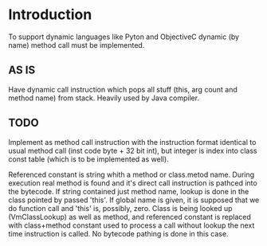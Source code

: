 # Introduction #

To support dynamic languages like Pyton and ObjectiveC dynamic (by name) method call must be implemented. 

## AS IS ##

Have dynamic call instruction which pops all stuff (this, arg count and method name) from stack. Heavily used by Java compiler. 

## TODO ##

Implement as method call instruction with the instruction format identical to usual method call (inst code byte + 32 bit int), but integer is index into class const table (which is to be implemented as well).

Referenced constant is string whith a method or class.metod name. During execution real method is found and it's direct call instruction is pathced into the bytecode. If string contained just method name, lookup is done in the class pointed by passed 'this'. If global name is given, it is supposed that we do function call and 'this' is, possibly, zero. Class is being looked up (VmClassLookup) as well as method, and referenced constant is replaced with class+method constant used to process a call without lookup the next time instruction is called. No bytecode pathing is done in this case.
